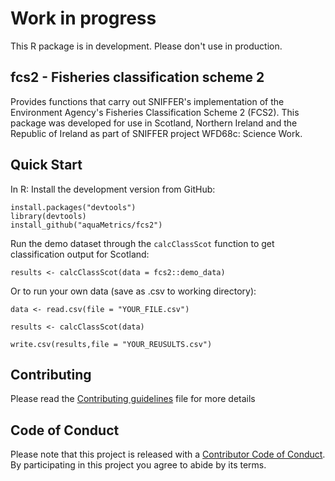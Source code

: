# Work in progress 

This R package is in development. Please don't use in production.

## fcs2 - Fisheries classification scheme 2

Provides functions that carry out SNIFFER's implementation of the Environment Agency's Fisheries Classification Scheme 2 (FCS2). This package was developed for use in Scotland, Northern Ireland and the Republic of Ireland as part of SNIFFER project WFD68c: Science Work.

## Quick Start

In R: Install the development version from GitHub:

```
install.packages("devtools")
library(devtools)
install_github("aquaMetrics/fcs2")
```

Run the demo dataset through the `calcClassScot` function to get classification output for Scotland:

```
results <- calcClassScot(data = fcs2::demo_data)
```
Or to run your own data (save as .csv to working directory):

```
data <- read.csv(file = "YOUR_FILE.csv")

results <- calcClassScot(data)

write.csv(results,file = "YOUR_REUSULTS.csv")
```

## Contributing 

Please read the [Contributing guidelines](CONTRIBUTING.md) file for more details 


## Code of Conduct

Please note that this project is released with a [Contributor Code of Conduct](CONDUCT.md). By participating in this project you agree to abide by its terms.
